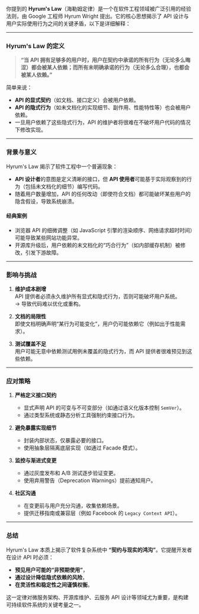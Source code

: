 你提到的 **Hyrum's Law**（海勒姆定律）是一个在软件工程领域被广泛引用的经验法则，由 Google 工程师 Hyrum Wright 提出。它的核心思想揭示了 API 设计与用户实际使用行为之间的关键矛盾，以下是详细解释：

---

### **Hyrum's Law 的定义**
> **“当 API 拥有足够多的用户时，用户在契约中承诺的所有行为（无论多么晦涩）都会被某人依赖；而所有未明确承诺的行为（无论多么合理），也都会被某人依赖。”**

简单来说：  
- **API 的显式契约**（如文档、接口定义）会被用户依赖。  
- **API 的隐式行为**（如未文档化的实现细节、副作用、性能特性等）也会被用户依赖。  
- 一旦用户依赖了这些隐式行为，API 的维护者将很难在不破坏用户代码的情况下修改实现。

---

### **背景与意义**
Hyrum's Law 揭示了软件工程中一个普遍现象：  
- **API 设计者**的意图是定义清晰的接口，但 **API 使用者**可能基于实际观察到的行为（包括未文档化的细节）编写代码。  
- 随着用户数量增加，API 的任何改动（即使符合文档）都可能破坏某些用户的隐含假设，导致系统崩溃。

#### 经典案例
- 浏览器 API 的细微调整（如 JavaScript 引擎的渲染顺序、网络请求超时时间）可能导致某些网站功能异常。  
- 开源库升级后，用户依赖的未文档化的“巧合行为”（如内部缓存机制）被修改，引发下游故障。

---

### **影响与挑战**
1. **维护成本剧增**  
   API 提供者必须永久维护所有显式和隐式行为，否则可能破坏用户系统。  
   → 导致代码难以优化或重构。

2. **文档的局限性**  
   即使文档明确声明“某行为可能变化”，用户仍可能依赖它（例如出于性能需求）。  

3. **测试覆盖不足**  
   用户可能无意中依赖测试用例未覆盖的隐式行为，而 API 提供者很难预见到这些依赖。

---

### **应对策略**
1. **严格定义接口契约**  
   - 显式声明 API 的可变与不可变部分（如通过语义化版本控制 `SemVer`）。  
   - 通过类型系统或静态分析工具强制约束接口行为。

2. **避免暴露实现细节**  
   - 封装内部状态，仅暴露必要的接口。  
   - 使用抽象层隔离底层实现（如通过 Facade 模式）。

3. **监控与渐进式变更**  
   - 通过灰度发布和 A/B 测试逐步验证变更。  
   - 使用弃用警告（Deprecation Warnings）提前通知用户。

4. **社区沟通**  
   - 在变更前与用户充分沟通，收集依赖场景。  
   - 提供迁移指南或兼容层（例如 Facebook 的 `Legacy Context API`）。

---

### **总结**
Hyrum's Law 本质上揭示了软件复杂系统中 **“契约与现实的鸿沟”**。它提醒开发者在设计 API 时必须：  
- **预见用户可能的“非预期使用”**，  
- **通过设计降低隐式依赖的风险**，  
- **在灵活性和稳定性之间谨慎权衡**。

这一定律对微服务架构、开源库维护、云服务 API 设计等领域尤为重要，是构建可持续软件系统的关键考量之一。
